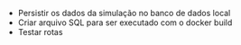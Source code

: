 - Persistir os dados da simulação no banco de dados local
- Criar arquivo SQL para ser executado com o docker build
- Testar rotas